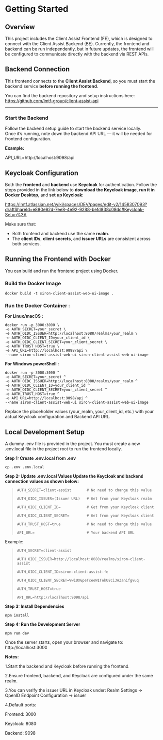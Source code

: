 # Getting Started

## Overview

This project includes the Client Assist Frontend (FE), which is designed to connect with the Client Assist Backend (BE).
Currently, the frontend and backend can be run independently, but in future updates, the frontend will be configured to communicate directly with the backend via REST APIs.

## Backend Connection

This frontend connects to the **Client Assist Backend**, so you must start the backend service **before running the frontend**.

You can find the backend repository and setup instructions here:  
https://github.com/imtf-group/client-assist-api

---

### Start the Backend

Follow the backend setup guide to start the backend service locally.  
Once it’s running, note down the backend API URL — it will be needed for frontend configuration.

**Example:**

API_URL=http://localhost:9098/api

## Keycloak Configuration

Both the **frontend** and **backend** use **Keycloak** for authentication. Follow the steps provided in the link below to **download the Keycloak image**, **run it in Docker Desktop**, and **set up Keycloak**:

https://imtf.atlassian.net/wiki/spaces/DEV/pages/edit-v2/1458307093?draftShareId=e880e92d-7ee8-4e92-9288-befd838c08dc#Keycloak-Setup%3A

Make sure that:
- Both frontend and backend use the same **realm**.
- The **client IDs**, **client secrets**, and **issuer URLs** are consistent across both services.

## Running the Frontend with Docker

You can build and run the frontend project using Docker.

### Build the Docker Image
```
docker build -t siron-client-assist-web-ui-image .
```

### Run the Docker Container :

**For Linux/macOS :**
```
docker run -p 3000:3000 \
-e AUTH_SECRET=your_secret \
-e AUTH_OIDC_ISSUER=http://localhost:8080/realms/your_realm \
-e AUTH_OIDC_CLIENT_ID=your_client_id \
-e AUTH_OIDC_CLIENT_SECRET=your_client_secret \
-e AUTH_TRUST_HOST=true \
-e API_URL=http://localhost:9098/api \
--name siron-client-assist-web-ui siron-client-assist-web-ui-image
```
**For Windows powerShell :**
```
docker run -p 3000:3000 ^
-e AUTH_SECRET=your_secret ^
-e AUTH_OIDC_ISSUER=http://localhost:8080/realms/your_realm ^
-e AUTH_OIDC_CLIENT_ID=your_client_id ^
-e AUTH_OIDC_CLIENT_SECRET=your_client_secret ^
-e AUTH_TRUST_HOST=true ^
-e API_URL=http://localhost:9098/api ^
--name siron-client-assist-web-ui siron-client-assist-web-ui-image
```

Replace the placeholder values (your_realm, your_client_id, etc.) with your actual Keycloak configuration and Backend API URL.

## Local Development Setup
A dummy .env file is provided in the project. You must create a new .env.local file in the project root to run the frontend locally.

**Step 1: Create .env.local from .env**
```
cp .env .env.local
```
**Step 2: Update .env.local Values
Update the Keycloak and backend connection values as shown below:**
> ```
> AUTH_SECRET=client-assist       # No need to change this value
> 
> AUTH_OIDC_ISSUER=(Issuer URL)   # Get from your Keycloak realm
> 
> AUTH_OIDC_CLIENT_ID=            # Get from your Keycloak client
> 
> AUTH_OIDC_CLIENT_SECRET=        # Get from your Keycloak client
> 
> AUTH_TRUST_HOST=true            # No need to change this value
> 
> API_URL=                        # Your backend API URL
> ```

Example:
> ```
> AUTH_SECRET=client-assist
> 
> AUTH_OIDC_ISSUER=http://localhost:8080/realms/siron-client-assist
> 
> AUTH_OIDC_CLIENT_ID=siron-client-assist-fe
> 
> AUTH_OIDC_CLIENT_SECRET=VwiUXGpeTceeWITekU8ci3AZanifgvuq
> 
> AUTH_TRUST_HOST=true
> 
> API_URL=http://localhost:9098/api
> ```


**Step 3: Install Dependencies**
```
npm install
```

**Step 4: Run the Development Server**
```
npm run dev
```

Once the server starts, open your browser and navigate to:
http://localhost:3000

**Notes:**

1.Start the backend and Keycloak before running the frontend.

2.Ensure frontend, backend, and Keycloak are configured under the same realm.

3.You can verify the issuer URL in Keycloak under:
Realm Settings → OpenID Endpoint Configuration → issuer

4.Default ports:

 Frontend: 3000

Keycloak: 8080

Backend: 9098
